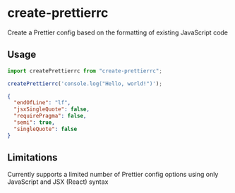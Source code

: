 # create-prettierrc

Create a Prettier config based on the formatting of existing JavaScript code

## Usage

```js
import createPrettierrc from "create-prettierrc";

createPrettierrc('console.log("Hello, world!")');
```

```json
{
  "endOfLine": "lf",
  "jsxSingleQuote": false,
  "requirePragma": false,
  "semi": true,
  "singleQuote": false
}
```

## Limitations

Currently supports a limited number of Prettier config options using only JavaScript and JSX (React) syntax
